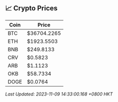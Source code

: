 ## 📈 Crypto Prices

| Coin | Price |
| ---- | ----- |
| BTC | $36704.2265 |
| ETH | $1923.5503 |
| BNB | $249.8133 |
| CRV | $0.5823 |
| ARB | $1.1123 |
| OKB | $58.7334 |
| DOGE | $0.0764 |

_Last Updated: 2023-11-09 14:33:00.168 +0800 HKT_
